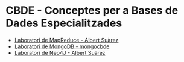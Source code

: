  # CBDE - Conceptes per a Bases de Dades Especialitzades
- [Laboratori de MapReduce - Albert Suàrez](https://github.com/AlbertSuarez/neo4j-cbde)
- [Laboratori de MongoDB - mongocbde](https://github.com/Hanekoma/mongocbde)
- [Laboratori de Neo4J - Albert Suàrez](https://github.com/AlbertSuarez/neo4j-cbde)
